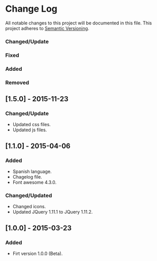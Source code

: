 # Change Log
All notable changes to this project will be documented in this file.
This project adheres to [Semantic Versioning](http://semver.org/).

### Changed/Update
### Fixed
### Added
### Removed

## [1.5.0] - 2015-11-23
### Changed/Update
- Updated css files.
- Updated js files.

## [1.1.0] - 2015-04-06
### Added
- Spanish language.
- Chagelog file.
- Font awesome 4.3.0.

### Changed/Updated
- Changed icons.
- Updated JQuery 1.11.1 to JQuery 1.11.2.

## [1.0.0] - 2015-03-23
### Added
- Firt version 1.0.0 (Beta).

